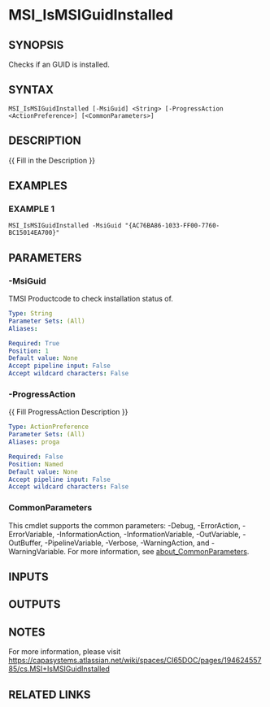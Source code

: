 # MSI_IsMSIGuidInstalled

## SYNOPSIS
Checks if an GUID is installed.

## SYNTAX

```
MSI_IsMSIGuidInstalled [-MsiGuid] <String> [-ProgressAction <ActionPreference>] [<CommonParameters>]
```

## DESCRIPTION
{{ Fill in the Description }}

## EXAMPLES

### EXAMPLE 1
```
MSI_IsMSIGuidInstalled -MsiGuid "{AC76BA86-1033-FF00-7760-BC15014EA700}"
```

## PARAMETERS

### -MsiGuid
TMSI Productcode to check installation status of.

```yaml
Type: String
Parameter Sets: (All)
Aliases:

Required: True
Position: 1
Default value: None
Accept pipeline input: False
Accept wildcard characters: False
```

### -ProgressAction
{{ Fill ProgressAction Description }}

```yaml
Type: ActionPreference
Parameter Sets: (All)
Aliases: proga

Required: False
Position: Named
Default value: None
Accept pipeline input: False
Accept wildcard characters: False
```

### CommonParameters
This cmdlet supports the common parameters: -Debug, -ErrorAction, -ErrorVariable, -InformationAction, -InformationVariable, -OutVariable, -OutBuffer, -PipelineVariable, -Verbose, -WarningAction, and -WarningVariable. For more information, see [about_CommonParameters](http://go.microsoft.com/fwlink/?LinkID=113216).

## INPUTS

## OUTPUTS

## NOTES
For more information, please visit https://capasystems.atlassian.net/wiki/spaces/CI65DOC/pages/19462455785/cs.MSI+IsMSIGuidInstalled

## RELATED LINKS

